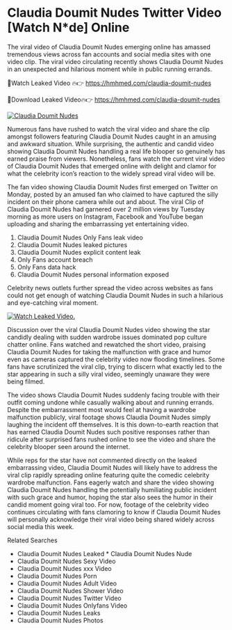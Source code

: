﻿# Claudia Doumit Nudes Twitter Video [Watch N*de] Online

The viral video of ﻿Claudia Doumit Nudes emerging online has amassed tremendous views across fan accounts and social media sites with one video clip. The viral video circulating recently shows ﻿Claudia Doumit Nudes in an unexpected and hilarious moment while in public running errands. 

🔴Watch Leaked Video 🔥👉  https://hmhmed.com/claudia-doumit-nudes 

🔴Download Leaked Video🔥👉  https://hmhmed.com/claudia-doumit-nudes 

[![Claudia Doumit Nudes](https://i.imgur.com/dJHk4Zq.gif)](https://hmhmed.com/claudia-doumit-nudes)

Numerous fans have rushed to watch the viral video and share the clip amongst followers featuring ﻿Claudia Doumit Nudes caught in an amusing and awkward situation. While surprising, the authentic and candid video showing ﻿Claudia Doumit Nudes handling a real life blooper so genuinely has earned praise from viewers. Nonetheless, fans watch the current viral video of ﻿Claudia Doumit Nudes that emerged online with delight and clamor for what the celebrity icon’s reaction to the widely spread viral video will be.

The fan video showing ﻿Claudia Doumit Nudes first emerged on Twitter on Monday, posted by an amused fan who claimed to have captured the silly incident on their phone camera while out and about. The viral Clip of ﻿Claudia Doumit Nudes had garnered over 2 million views by Tuesday morning as more users on Instagram, Facebook and YouTube began uploading and sharing the embarrassing yet entertaining video. 

1. ﻿Claudia Doumit Nudes Only Fans leak video
2. ﻿Claudia Doumit Nudes leaked pictures
3. ﻿Claudia Doumit Nudes explicit content leak
4. Only Fans account breach
5. Only Fans data hack
6. ﻿Claudia Doumit Nudes personal information exposed

Celebrity news outlets further spread the video across websites as fans could not get enough of watching ﻿Claudia Doumit Nudes in such a hilarious and eye-catching viral moment. 

[![Watch Leaked Video.](https://miro.medium.com/v2/resize:fit:828/format:webp/1*cilzJN44JGOrTw9NJCrNHA.gif "Watch Leaked Video")](https://hmhmed.com/claudia-doumit-nudes)

Discussion over the viral ﻿Claudia Doumit Nudes video showing the star candidly dealing with sudden wardrobe issues dominated pop culture chatter online. Fans watched and rewatched the short video, praising ﻿Claudia Doumit Nudes for taking the malfunction with grace and humor even as cameras captured the celebrity video now flooding timelines. Some fans have scrutinized the viral clip, trying to discern what exactly led to the star appearing in such a silly viral video, seemingly unaware they were being filmed.

The video shows ﻿Claudia Doumit Nudes suddenly facing trouble with their outfit coming undone while casually walking about and running errands. Despite the embarrassment most would feel at having a wardrobe malfunction publicly, viral footage shows ﻿Claudia Doumit Nudes simply laughing the incident off themselves. It is this down-to-earth reaction that has earned ﻿Claudia Doumit Nudes such positive responses rather than ridicule after surprised fans rushed online to see the video and share the celebrity blooper seen around the internet.  

While reps for the star have not commented directly on the leaked embarrassing video, ﻿Claudia Doumit Nudes will likely have to address the viral clip rapidly spreading online featuring quite the comedic celebrity wardrobe malfunction. Fans eagerly watch and share the video showing ﻿Claudia Doumit Nudes handling the potentially humiliating public incident with such grace and humor, hoping the star also sees the humor in their candid moment going viral too. For now, footage of the celebrity video continues circulating with fans clamoring to know if ﻿Claudia Doumit Nudes will personally acknowledge their viral video being shared widely across social media this week.

Related Searches
* ﻿Claudia Doumit Nudes Leaked
﻿* Claudia Doumit Nudes Nude
* ﻿Claudia Doumit Nudes Sexy Video
* ﻿Claudia Doumit Nudes xxx Video
* ﻿Claudia Doumit Nudes Porn
* ﻿Claudia Doumit Nudes Adult Video
* ﻿Claudia Doumit Nudes Shower Video
* ﻿Claudia Doumit Nudes Twitter Video
* ﻿Claudia Doumit Nudes Onlyfans Video
* ﻿Claudia Doumit Nudes Leaks
* ﻿Claudia Doumit Nudes Photos